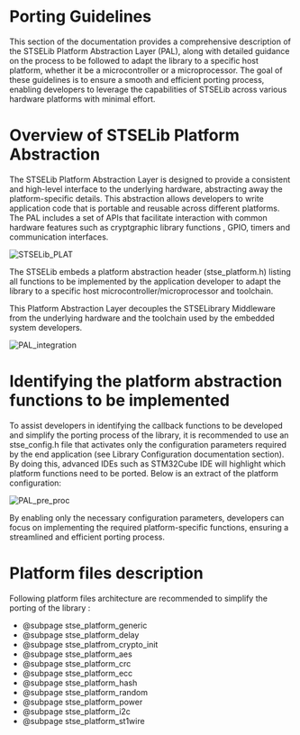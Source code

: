 # Porting Guidelines

This section of the documentation provides a comprehensive description of the STSELib Platform Abstraction Layer (PAL), along with detailed guidance on the process to be followed to adapt the library to a specific host platform, whether it be a microcontroller or a microprocessor. The goal of these guidelines is to ensure a smooth and efficient porting process, enabling developers to leverage the capabilities of STSELib across various hardware platforms with minimal effort.

# Overview of STSELib Platform Abstraction

The STSELib Platform Abstraction Layer is designed to provide a consistent and high-level interface to the underlying hardware, abstracting away the platform-specific details. This abstraction allows developers to write application code that is portable and reusable across different platforms. The PAL includes a set of APIs that facilitate interaction with common hardware features such as cryptgraphic library functions , GPIO, timers and communication interfaces.

![STSELib_PLAT](../Pictures/STSELib_PAL.png)


The STSELib embeds a platform abstraction header (stse_platform.h) listing all functions to be implemented by the application developer to adapt the library to a specific host microcontroller/microprocessor and toolchain.

This Platform Abstraction Layer decouples the STSELibrary Middleware from the underlying hardware and the toolchain used by the embedded system developers.


![PAL_integration](../Pictures/PAL_integration.png)

# Identifying the platform abstraction functions to be implemented 

To assist developers in identifying the callback functions to be developed and simplify the porting process of the library, it is recommended to use an stse_config.h file that activates only the configuration parameters required by the end application (see Library Configuration documentation section). By doing this, advanced IDEs such as STM32Cube IDE will highlight which platform functions need to be ported. Below is an extract of the platform configuration:

![PAL_pre_proc](../Pictures/PAL_pre_proc.png)


By enabling only the necessary configuration parameters, developers can focus on implementing the required platform-specific functions, ensuring a streamlined and efficient porting process.


# Platform files description

Following platform files architecture are recommended to simplify the porting of the library :

- @subpage stse_platform_generic
- @subpage stse_platform_delay
- @subpage stse_platfrom_crypto_init
- @subpage stse_platform_aes
- @subpage stse_platform_crc
- @subpage stse_platform_ecc
- @subpage stse_platform_hash
- @subpage stse_platform_random
- @subpage stse_platform_power
- @subpage stse_platform_i2c
- @subpage stse_platform_st1wire
 
